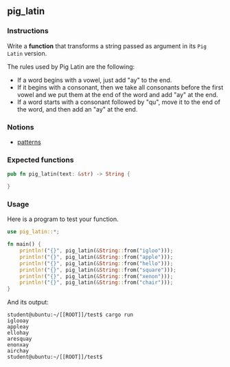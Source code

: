 ## pig_latin

### Instructions

Write a **function** that transforms a string passed as argument in its `Pig Latin` version.

The rules used by Pig Latin are the following:

- If a word begins with a vowel, just add "ay" to the end.
- If it begins with a consonant, then we take all consonants before the first vowel and we put them at the end of the word and add "ay" at the end.
- If a word starts with a consonant followed by "qu", move it to the end of the word, and then add an "ay" at the end.

### Notions

- [patterns](https://doc.rust-lang.org/book/ch18-00-patterns.html)

### Expected functions

```rust
pub fn pig_latin(text: &str) -> String {

}
```

### Usage

Here is a program to test your function.

```rust
use pig_latin::*;

fn main() {
    println!("{}", pig_latin(&String::from("igloo")));
    println!("{}", pig_latin(&String::from("apple")));
    println!("{}", pig_latin(&String::from("hello")));
    println!("{}", pig_latin(&String::from("square")));
    println!("{}", pig_latin(&String::from("xenon")));
    println!("{}", pig_latin(&String::from("chair")));
}
```

And its output:

```console
student@ubuntu:~/[[ROOT]]/test$ cargo run
iglooay
appleay
ellohay
aresquay
enonxay
airchay
student@ubuntu:~/[[ROOT]]/test$
```
